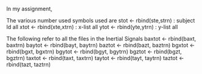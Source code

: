 In my assignment,

The various number used symbols used are 
stot <- rbind(ste,strn) : subject Id all
xtot <- rbind(xte,xtrn) : x-list all
ytot <- rbind(yte,ytrn) : y-list all

The following refer to all the files in the Inertial Signals
baxtot <- rbind(baxt, baxtrn)
baytot <- rbind(bayt, baytrn)
baztot <- rbind(bazt, baztrn)
bgxtot <- rbind(bgxt, bgxtrn)
bgytot <- rbind(bgyt, bgytrn)
bgztot <- rbind(bgzt, bgztrn)
taxtot <- rbind(taxt, taxtrn)
taytot <- rbind(tayt, taytrn)
taztot <- rbind(tazt, taztrn)


